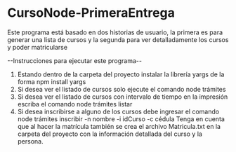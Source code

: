 # CursoNode-PrimeraEntrega

Este programa está basado en dos historias de usuario, la primera es para generar una lista de cursos y la segunda para ver detalladamente los cursos y poder matricularse

--Instrucciones para ejecutar este programa--

1. Estando dentro de la carpeta del proyecto instalar la librería yargs de la forma npm install yargs
2. Si desea ver el listado de cursos solo ejecute el comando node trámites
3. Si desea ver el listado de cursos con intervalo de tiempo en la impresión escriba el comando node trámites listar
4. Si desea inscribirse a alguno de los cursos debe ingresar el comando node trámites inscribir -n nombre -i idCurso -c cédula  Tenga en cuenta que al hacer la matrícula también se crea el archivo Matricula.txt en la carpeta del proyecto con la información detallada del curso y la persona.
 
